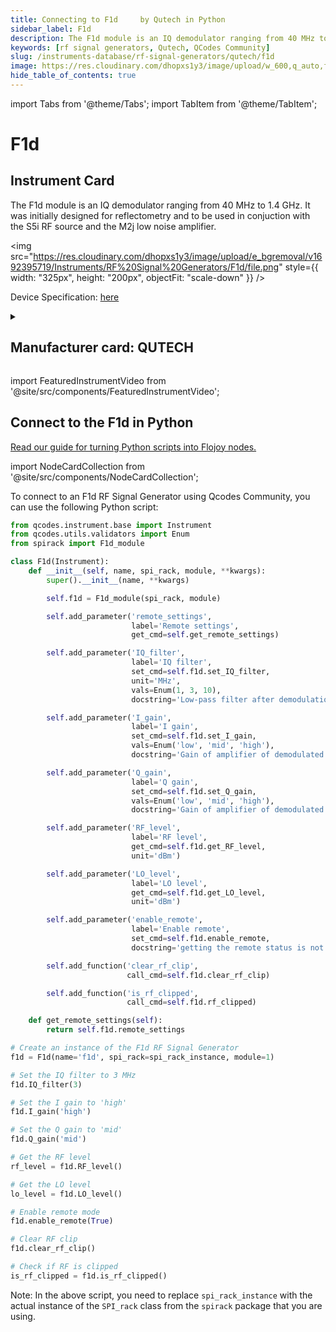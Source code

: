 ```yaml
---
title: Connecting to F1d	 by Qutech in Python
sidebar_label: F1d	
description: The F1d module is an IQ demodulator ranging from 40 MHz to 1.4 GHz. It was initially designed for reflectometry and to be used in conjuction with the S5i RF source and the M2j low noise amplifier.
keywords: [rf signal generators, Qutech, QCodes Community]
slug: /instruments-database/rf-signal-generators/qutech/f1d
image: https://res.cloudinary.com/dhopxs1y3/image/upload/w_600,q_auto,f_auto/e_bgremoval/v1692395719/Instruments/RF%20Signal%20Generators/F1d/file.jpg
hide_table_of_contents: true
---
```


import Tabs from '@theme/Tabs';
import TabItem from '@theme/TabItem';

# F1d	

## Instrument Card

<div className="flex">

<div>

The F1d module is an IQ demodulator ranging from 40 MHz to 1.4 GHz. It was initially designed for reflectometry and to be used in conjuction with the S5i RF source and the M2j low noise amplifier.

</div>

<img src="https://res.cloudinary.com/dhopxs1y3/image/upload/e_bgremoval/v1692395719/Instruments/RF%20Signal%20Generators/F1d/file.png" style={{ width: "325px", height: "200px", objectFit: "scale-down" }} />

</div>

<div className="flex text-center">

<p>Device Specification: <a target="\_blank" href="/instruments-database/all-instruments/">here</a></p>

</div>

<details style={{ marginTop: "15px"}}>
<summary><h2>Manufacturer card: QUTECH</h2></summary>

<img src="https://res.cloudinary.com/dhopxs1y3/image/upload/v1692806156/Instruments/Vendor%20Logos/QuTech.png" style={{ width: "100%", height: "170px",objectFit: "scale-down" }} />

At QuTech, we work on a radically new technology with world-changing potential. Our mission: to develop scalable prototypes of a quantum computer and an inherently safe quantum internet, based on the fundamental laws of quantum mechanics.

<ul>
  <li>Headquarters: CJ Delft, Netherlands</li>
  <li>Yearly Revenue (millions, USD): 41.3</li>
  <li>Vendor Website: <a href="https://qutech.nl/">here</a></li>
</ul>
</details>

import FeaturedInstrumentVideo from '@site/src/components/FeaturedInstrumentVideo';

<FeaturedInstrumentVideo category='RF_SIGNAL_GENERATORS' manufacturer='QUTECH'></FeaturedInstrumentVideo>


## Connect to the F1d	 in Python

[Read our guide for turning Python scripts into Flojoy nodes.](https://docs.flojoy.ai/custom-nodes/creating-custom-node/)

import NodeCardCollection from '@site/src/components/NodeCardCollection';

<Tabs>

<TabItem value="Flojoy" label="Flojoy" className="flojoy-instrument-tabs">

<NodeCardCollection category='RF_SIGNAL_GENERATORS' manufacturer='QUTECH'></NodeCardCollection>

</TabItem>
<TabItem value="QCodes Community" label="QCodes Community">

To connect to an F1d RF Signal Generator using Qcodes Community, you can use the following Python script:

```python
from qcodes.instrument.base import Instrument
from qcodes.utils.validators import Enum
from spirack import F1d_module

class F1d(Instrument):
    def __init__(self, name, spi_rack, module, **kwargs):
        super().__init__(name, **kwargs)

        self.f1d = F1d_module(spi_rack, module)

        self.add_parameter('remote_settings',
                           label='Remote settings',
                           get_cmd=self.get_remote_settings)

        self.add_parameter('IQ_filter',
                           label='IQ filter',
                           set_cmd=self.f1d.set_IQ_filter,
                           unit='MHz',
                           vals=Enum(1, 3, 10),
                           docstring='Low-pass filter after demodulation')

        self.add_parameter('I_gain',
                           label='I gain',
                           set_cmd=self.f1d.set_I_gain,
                           vals=Enum('low', 'mid', 'high'),
                           docstring='Gain of amplifier of demodulated signal')

        self.add_parameter('Q_gain',
                           label='Q gain',
                           set_cmd=self.f1d.set_Q_gain,
                           vals=Enum('low', 'mid', 'high'),
                           docstring='Gain of amplifier of demodulated signal')

        self.add_parameter('RF_level',
                           label='RF level',
                           get_cmd=self.f1d.get_RF_level,
                           unit='dBm')

        self.add_parameter('LO_level',
                           label='LO level',
                           get_cmd=self.f1d.get_LO_level,
                           unit='dBm')

        self.add_parameter('enable_remote',
                           label='Enable remote',
                           set_cmd=self.f1d.enable_remote,
                           docstring='getting the remote status is not possible')

        self.add_function('clear_rf_clip',
                          call_cmd=self.f1d.clear_rf_clip)

        self.add_function('is_rf_clipped',
                          call_cmd=self.f1d.rf_clipped)

    def get_remote_settings(self):
        return self.f1d.remote_settings

# Create an instance of the F1d RF Signal Generator
f1d = F1d(name='f1d', spi_rack=spi_rack_instance, module=1)

# Set the IQ filter to 3 MHz
f1d.IQ_filter(3)

# Set the I gain to 'high'
f1d.I_gain('high')

# Set the Q gain to 'mid'
f1d.Q_gain('mid')

# Get the RF level
rf_level = f1d.RF_level()

# Get the LO level
lo_level = f1d.LO_level()

# Enable remote mode
f1d.enable_remote(True)

# Clear RF clip
f1d.clear_rf_clip()

# Check if RF is clipped
is_rf_clipped = f1d.is_rf_clipped()
```

Note: In the above script, you need to replace `spi_rack_instance` with the actual instance of the `SPI_rack` class from the `spirack` package that you are using.

</TabItem>
</Tabs>